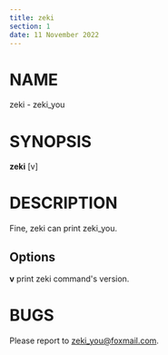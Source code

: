 ```yaml
---
title: zeki
section: 1
date: 11 November 2022
---
```


# NAME
zeki - zeki_you

# SYNOPSIS
**zeki** [v]

# DESCRIPTION
Fine, zeki can print zeki_you.

## Options

**v**	print zeki command's version.    

# BUGS
Please report to zeki_you@foxmail.com.
